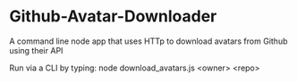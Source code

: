 # Github-Avatar-Downloader
A command line node app that uses HTTp to download avatars from Github using their API

Run via a CLI by typing: node download_avatars.js &#60;owner&#62; &#60;repo&#62;
